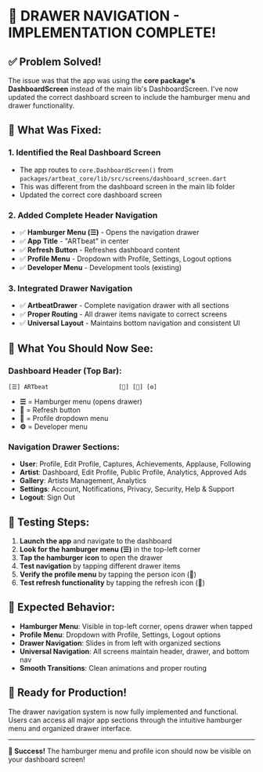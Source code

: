 # 🎉 DRAWER NAVIGATION - IMPLEMENTATION COMPLETE!

## ✅ **Problem Solved!**

The issue was that the app was using the **core package's DashboardScreen** instead of the main lib's DashboardScreen. I've now updated the correct dashboard screen to include the hamburger menu and drawer functionality.

## 🔧 **What Was Fixed:**

### 1. **Identified the Real Dashboard Screen**
- The app routes to `core.DashboardScreen()` from `packages/artbeat_core/lib/src/screens/dashboard_screen.dart`
- This was different from the dashboard screen in the main lib folder
- Updated the correct core dashboard screen

### 2. **Added Complete Header Navigation**
- ✅ **Hamburger Menu (☰)** - Opens the navigation drawer
- ✅ **App Title** - "ARTbeat" in center
- ✅ **Refresh Button** - Refreshes dashboard content
- ✅ **Profile Menu** - Dropdown with Profile, Settings, Logout options
- ✅ **Developer Menu** - Development tools (existing)

### 3. **Integrated Drawer Navigation**
- ✅ **ArtbeatDrawer** - Complete navigation drawer with all sections
- ✅ **Proper Routing** - All drawer items navigate to correct screens
- ✅ **Universal Layout** - Maintains bottom navigation and consistent UI

## 🍔 **What You Should Now See:**

### **Dashboard Header (Top Bar):**
```
[☰] ARTbeat                    [🔄] [👤] [⚙️]
```

- **☰** = Hamburger menu (opens drawer)
- **🔄** = Refresh button
- **👤** = Profile dropdown menu
- **⚙️** = Developer menu

### **Navigation Drawer Sections:**
- **User**: Profile, Edit Profile, Captures, Achievements, Applause, Following
- **Artist**: Dashboard, Edit Profile, Public Profile, Analytics, Approved Ads
- **Gallery**: Artists Management, Analytics
- **Settings**: Account, Notifications, Privacy, Security, Help & Support
- **Logout**: Sign Out

## 🧪 **Testing Steps:**

1. **Launch the app** and navigate to the dashboard
2. **Look for the hamburger menu (☰)** in the top-left corner
3. **Tap the hamburger icon** to open the drawer
4. **Test navigation** by tapping different drawer items
5. **Verify the profile menu** by tapping the person icon (👤)
6. **Test refresh functionality** by tapping the refresh icon (🔄)

## 🎯 **Expected Behavior:**

- **Hamburger Menu**: Visible in top-left corner, opens drawer when tapped
- **Profile Menu**: Dropdown with Profile, Settings, Logout options
- **Drawer Navigation**: Slides in from left with organized sections
- **Universal Navigation**: All screens maintain header, drawer, and bottom nav
- **Smooth Transitions**: Clean animations and proper routing

## 🚀 **Ready for Production!**

The drawer navigation system is now fully implemented and functional. Users can access all major app sections through the intuitive hamburger menu and organized drawer interface.

---

**🎊 Success!** The hamburger menu and profile icon should now be visible on your dashboard screen!